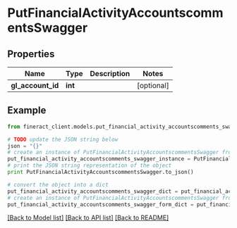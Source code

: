 # PutFinancialActivityAccountscommentsSwagger


## Properties

Name | Type | Description | Notes
------------ | ------------- | ------------- | -------------
**gl_account_id** | **int** |  | [optional] 

## Example

```python
from fineract_client.models.put_financial_activity_accountscomments_swagger import PutFinancialActivityAccountscommentsSwagger

# TODO update the JSON string below
json = "{}"
# create an instance of PutFinancialActivityAccountscommentsSwagger from a JSON string
put_financial_activity_accountscomments_swagger_instance = PutFinancialActivityAccountscommentsSwagger.from_json(json)
# print the JSON string representation of the object
print PutFinancialActivityAccountscommentsSwagger.to_json()

# convert the object into a dict
put_financial_activity_accountscomments_swagger_dict = put_financial_activity_accountscomments_swagger_instance.to_dict()
# create an instance of PutFinancialActivityAccountscommentsSwagger from a dict
put_financial_activity_accountscomments_swagger_form_dict = put_financial_activity_accountscomments_swagger.from_dict(put_financial_activity_accountscomments_swagger_dict)
```
[[Back to Model list]](../README.md#documentation-for-models) [[Back to API list]](../README.md#documentation-for-api-endpoints) [[Back to README]](../README.md)


